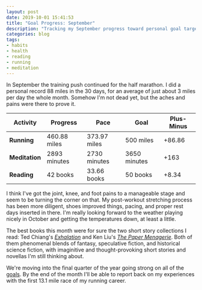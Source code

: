 ```yaml
---
layout: post
date: 2019-10-01 15:41:53
title: "Goal Progress: September"
description: "Tracking my September progress toward personal goal targets for the year."
categories: blog
tags:
- habits
- health
- reading
- running
- meditation
---
```


In September the training push continued for the half marathon. I did a personal record 88 miles in the 30 days, for an average of just about 3 miles per day the whole month. Somehow I'm not dead yet, but the aches and pains were there to prove it.

| Activity       | Progress     | Pace         | Goal         | Plus-Minus                        |
|----------------|--------------|--------------|--------------|-----------------------------------|
| **Running**    | 460.88 miles | 373.97 miles | 500 miles    | <span class="green">+86.86</span> |
| **Meditation** | 2893 minutes | 2730 minutes | 3650 minutes | <span class="green">+163</span>   |
| **Reading**    | 42 books     | 33.66 books  | 50 books     | <span class="green">+8.34</span>  |

I think I've got the joint, knee, and foot pains to a manageable stage and seem to be turning the corner on that. My post-workout stretching process has been more diligent, shoes improved things, pacing, and proper rest days inserted in there. I'm really looking forward to the weather playing nicely in October and getting the temperatures down, at least a little.

The best books this month were for sure the two short story collections I read: Ted Chiang's _[Exhalation](/books/chiang-exhalation/ "Exhalation")_ and Ken Liu's _[The Paper Menagerie](/books/liu-the-paper-menagerie-and-other-stories/ "The Paper Menagerie")_. Both of them phenomenal blends of fantasy, speculative fiction, and historical science fiction, with imaginitive and thought-provoking short stories and novellas I'm still thinking about.

We're moving into the final quarter of the year going strong on all of the [goals](/post/2019/ "2019 Goals"). By the end of the month I'll be able to report back on my experiences with the first 13.1 mile race of my running career.

